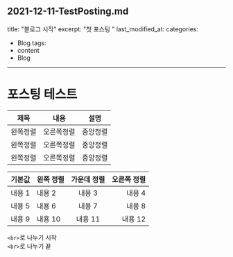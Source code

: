 2021-12-11-TestPosting.md
--- 
title: "블로그 시작" 
excerpt: "첫 포스팅 " 
last_modified_at: 
categories:
 - Blog 
tags:
 - content
 - Blog 
 ---

# 포스팅 테스트

|제목|내용|설명|
|---|---|---|
|왼쪽정렬|오른쪽정렬|중앙정렬|
|왼쪽정렬|오른쪽정렬|중앙정렬|
|왼쪽정렬|오른쪽정렬|중앙정렬|

|기본값|왼쪽 정렬|가운데 정렬|오른쪽 정렬|
|---|:---|:---:|---:|
|내용 1|내용 2|내용 3|내용 4|
|내용 5|내용 6|내용 7|내용 8|
|내용 9|내용 10|내용 11|내용 12|

`<br>`로 나누기 시작 <br>
`<br>`로 나누기 끝

